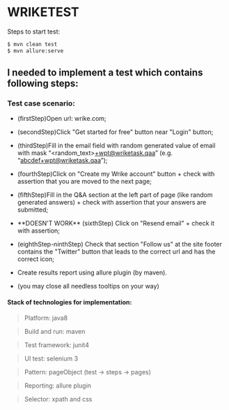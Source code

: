 # WRIKETEST 

Steps to start test: 
 ```sh
$ mvn clean test
$ mvn allure:serve

```
 
 ## I needed to implement a test which contains following steps:
 
 ### Test case scenario:

* (firstStep)Open url: wrike.com;


* (secondStep)Click "Get started for free" button near "Login" button;


* (thirdStep)Fill in the email field with random generated value of email with mask “<random_text>+wpt@wriketask.qaa” (e.g. “abcdef+wpt@wriketask.qaa”);


* (fourthStep)Click on "Create my Wrike account" button + check with assertion that you are moved to the next page;


* (fifthStep)Fill in the Q&A section at the left part of page (like random generated answers) + check with assertion that your answers are submitted;

* \*\*DOESN'T WORK\*\* (sixthStep) Click on "Resend email" + check it with assertion;


* (eighthStep-ninthStep) Check that section "Follow us" at the site footer contains the "Twitter" button that leads to the correct url and has the correct icon;


* Create results report using allure plugin (by maven).


* (you may close all needless tooltips on your way)



#### Stack of technologies for implementation:

>Platform: java8 


>Build and run: maven


>Test framework: junit4


>UI test: selenium 3 


>Pattern: pageObject (test -> steps -> pages)


>Reporting: allure plugin


>Selector: xpath and css
